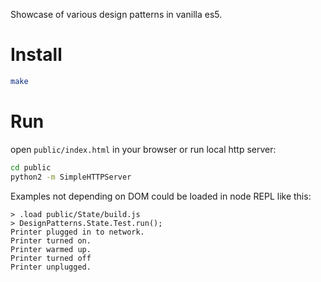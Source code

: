 Showcase of various design patterns in vanilla es5.

# Install
```bash
make
```

# Run
open `public/index.html` in your browser or run local http server:

```bash
cd public
python2 -m SimpleHTTPServer
```

Examples not depending on DOM could be loaded in node REPL like this:

```
> .load public/State/build.js
> DesignPatterns.State.Test.run();
Printer plugged in to network.
Printer turned on.
Printer warmed up.
Printer turned off
Printer unplugged.
```
